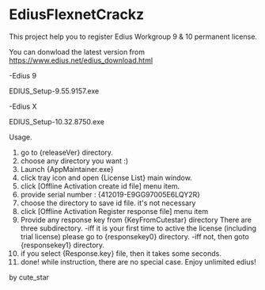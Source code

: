 # EdiusFlexnetCrackz
This project help you to register Edius Workgroup 9 & 10 permanent license.

You can donwload the latest version from https://www.edius.net/edius_download.html

-Edius 9

EDIUS_Setup-9.55.9157.exe

-Edius X

EDIUS_Setup-10.32.8750.exe



Usage.
1. go to {releaseVer} directory.
2. choose any directory you want :)
3. Launch {AppMaintainer.exe}
4. click tray icon and open {License List} main window.
5. click [Offline Activation create id file] menu item.
6. provide serial number : {412019-E9GG97005E6LQY2R}
7. choose the directory to save id file. it's not necessary
8. click [Offline Activation Register response file] menu item
9. Provide any response key from {KeyFromCutestar} directory
There are three subdirectory.
-iff it is your first time to active the license (including trial license)
please go to {responsekey0} directory.
-iff not, then goto {responsekey1} directory.
10. if you select {Response.key} file, then it takes some seconds.
11. done!
while instruction, there are no special case.
Enjoy unlimited edius!

by cute_star
 
